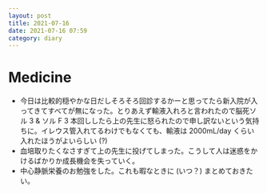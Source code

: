 ```yaml
---
layout: post
title: 2021-07-16
date: 2021-07-16 07:59
category: diary
---
```


# Medicine
- 今日は比較的穏やかな日だしそろそろ回診するかーと思ってたら新入院が入ってきてすべてが無になった。とりあえず輸液入れろと言われたので脳死ソル 3 & ソル F 3 本回ししたら上の先生に怒られたので申し訳ないという気持ちに。イレウス管入れてるわけでもなくても、輸液は 2000mL/day くらい入れたほうがよいらしい (?)
- 血培取りたくなさすぎて上の先生に投げてしまった。こうして人は迷惑をかけるばかりか成長機会を失っていく。
- 中心静脈栄養のお勉強をした。これも暇なときに (いつ？) まとめておきたい。
